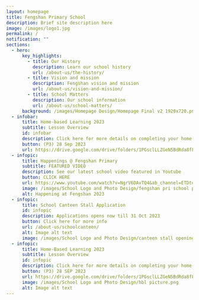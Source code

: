 ```yaml
---
layout: homepage
title: Fengshan Primary School
description: Brief site description here
image: /images/logo1.jpg
permalink: /
notification: ""
sections:
  - hero:
      key_highlights:
        - title: Our History
          description: Learn our school history
          url: /about-us/the-history/
        - title: Vision and mission
          description: Fengshan vision and mission
          url: /about-us/vision-and-mission/
        - title: School Matters
          description: Our school information
          url: /about-us/school-matters/
      background: /images/Homepage Design/Homepage Final v2 1920x720.png
  - infobar:
      title: Home-based Learning 2023
      subtitle: Lesson Overview
      id: infobar
      description: Click here for more details on completing your home-based lesson
      button: (P3) 28 Sep 2023
      url: https://drive.google.com/drive/folders/1PGsclLLZGeN5BdRda8fFnZAp5HMVaiId?usp=sharing
  - infopic:
      title: Happenings @ Fengshan Primary
      subtitle: FEATURED VIDEO
      description: See our latest school video featured in Youtube
      button: CLICK HERE
      url: https://www.youtube.com/watch?v=NgrV6DAvTQ4&ab_channel=ETDtogo
      image: /images/School Logo and Photo Design/fengshan pri school pic.png
      alt: Happening at Fengshan 2023
  - infopic:
      title: School Canteen Stall Application
      id: infopic
      description: Applications opens now till 31 Oct 2023
      button: Click here for more info
      url: /about-us/schoolcanteen/
      alt: Image alt text
      image: /images/School Logo and Photo Design/canteen stall opening muslim.png
  - infopic:
      title: Home-Based Learning 2023
      subtitle: Lesson Overview
      id: infopic
      description: Click here for more details on completing your home-based lesson
      button: (P3) 28 SEP 2023
      url: https://drive.google.com/drive/folders/1PGsclLLZGeN5BdRda8fFnZAp5HMVaiId?usp=sharing
      image: /images/School Logo and Photo Design/hbl picture.png
      alt: Image alt text
---
```

